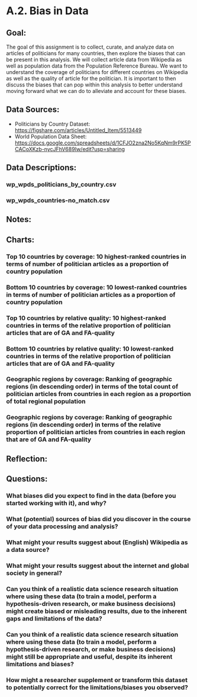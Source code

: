 # A.2. Bias in Data
## Goal:
The goal of this assignment is to collect, curate, and analyze data on articles of politicians for many countries, then explore the biases that can be present in this analysis. We will collect article data from Wikipedia as well as population data from the Population Reference Bureau. We want to understand the coverage of politicians for different countries on Wikipedia as well as the quality of article for the politician. It is important to then discuss the biases that can pop within this analysis to better understand moving forward what we can do to alleviate and account for these biases.
## Data Sources:
*   Politicians by Country Dataset: https://figshare.com/articles/Untitled_Item/5513449
*   World Population Data Sheet: https://docs.google.com/spreadsheets/d/1CFJO2zna2No5KqNm9rPK5PCACoXKzb-nycJFhV689Iw/edit?usp=sharing
## Data Descriptions:
### wp_wpds_politicians_by_country.csv
### wp_wpds_countries-no_match.csv
## Notes:
## Charts:
### Top 10 countries by coverage: 10 highest-ranked countries in terms of number of politician articles as a proportion of country population
### Bottom 10 countries by coverage: 10 lowest-ranked countries in terms of number of politician articles as a proportion of country population
### Top 10 countries by relative quality: 10 highest-ranked countries in terms of the relative proportion of politician articles that are of GA and FA-quality
### Bottom 10 countries by relative quality: 10 lowest-ranked countries in terms of the relative proportion of politician articles that are of GA and FA-quality
### Geographic regions by coverage: Ranking of geographic regions (in descending order) in terms of the total count of politician articles from countries in each region as a proportion of total regional population
### Geographic regions by coverage: Ranking of geographic regions (in descending order) in terms of the relative proportion of politician articles from countries in each region that are of GA and FA-quality
## Reflection:
## Questions:
### What biases did you expect to find in the data (before you started working with it), and why?
### What (potential) sources of bias did you discover in the course of your data processing and analysis?
### What might your results suggest about (English) Wikipedia as a data source?
### What might your results suggest about the internet and global society in general?
### Can you think of a realistic data science research situation where using these data (to train a model, perform a hypothesis-driven research, or make business decisions) might create biased or misleading results, due to the inherent gaps and limitations of the data?
### Can you think of a realistic data science research situation where using these data (to train a model, perform a hypothesis-driven research, or make business decisions) might still be appropriate and useful, despite its inherent limitations and biases?
### How might a researcher supplement or transform this dataset to potentially correct for the limitations/biases you observed?
